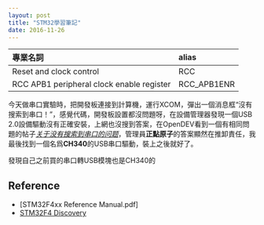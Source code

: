 ```yaml
---
layout: post
title: "STM32學習筆記"
date: 2016-11-26
---
```


|專業名詞|alias|
|:-|:-|
|Reset and clock control|RCC|
|RCC APB1 peripheral clock enable register|RCC_APB1ENR|

今天做串口實驗時，把開發板連接到計算機，運行XCOM，彈出一個消息框“沒有搜索到串口！”，感覺代碼，開發板設置都沒問題呀，在設備管理器發現一個USB 2.0設備驅動沒有正確安裝，上網也沒搜到答案，在OpenDEV看到一個有相同問題的帖子[*关于没有搜索到串口的问题*](http://www.openedv.com/thread-64442-1-1.html)，管理員**正點原子**的答案顯然在推卸責任，我最後找到一個名爲**CH340**的USB串口驅動，裝上之後就好了。

發現自己之前買的串口轉USB模塊也是CH340的



## Reference
 - [STM32F4xx Reference Manual.pdf]
 - [STM32F4 Discovery](https://stm32f4-discovery.net/)
